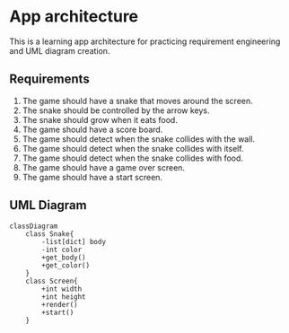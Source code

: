 # App architecture

This is a learning app architecture for practicing requirement engineering and UML diagram creation.

## Requirements

1. The game should have a snake that moves around the screen.
2. The snake should be controlled by the arrow keys.
3. The snake should grow when it eats food.
4. The game should have a score board.
5. The game should detect when the snake collides with the wall.
6. The game should detect when the snake collides with itself.
7. The game should detect when the snake collides with food.
8. The game should have a game over screen.
9. The game should have a start screen.

## UML Diagram

```mermaid
classDiagram
    class Snake{
        -list[dict] body
        -int color
        +get_body()
        +get_color()
    }
    class Screen{
        +int width
        +int height
        +render()
        +start()
    }
```